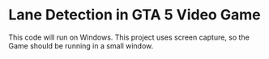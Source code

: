 # Lane Detection in GTA 5 Video Game

This code will run on Windows. This project uses screen capture, so the Game should be running in a small window.
